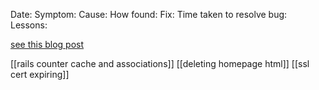 Date:
Symptom:
Cause:
How found:
Fix:
Time taken to resolve bug:
Lessons:

[see this blog post](https://henrikwarne.com/2016/04/28/learning-from-your-bugs/)

[[rails counter cache and associations]]
[[deleting homepage html]]
[[ssl cert expiring]]
